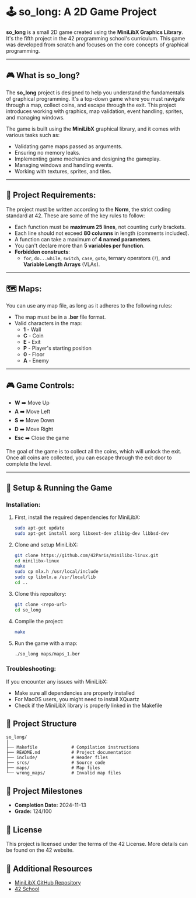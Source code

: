 # 🕹️ **so_long: A 2D Game Project**

**so_long** is a small 2D game created using the **MiniLibX Graphics Library**. It's the fifth project in the 42 programming school's curriculum. This game was developed from scratch and focuses on the core concepts of graphical programming.

---

## 🎮 **What is so_long?**

The **so_long** project is designed to help you understand the fundamentals of graphical programming. It's a top-down game where you must navigate through a map, collect coins, and escape through the exit. This project introduces working with graphics, map validation, event handling, sprites, and managing windows.

The game is built using the **MiniLibX** graphical library, and it comes with various tasks such as:

- Validating game maps passed as arguments.
- Ensuring no memory leaks.
- Implementing game mechanics and designing the gameplay.
- Managing windows and handling events.
- Working with textures, sprites, and tiles.

---

## 📌 **Project Requirements:**

The project must be written according to the **Norm**, the strict coding standard at 42. These are some of the key rules to follow:

- Each function must be **maximum 25 lines**, not counting curly brackets.
- Each line should not exceed **80 columns** in length (comments included).
- A function can take a maximum of **4 named parameters**.
- You can't declare more than **5 variables per function**.
- **Forbidden constructs**:
  - `for`, `do...while`, `switch`, `case`, `goto`, ternary operators (`?`), and **Variable Length Arrays** (VLAs).

---

## 🗺️ **Maps:**

You can use any map file, as long as it adheres to the following rules:

- The map must be in a **.ber** file format.
- Valid characters in the map:
  - **1** - Wall
  - **C** - Coin
  - **E** - Exit
  - **P** - Player's starting position
  - **0** - Floor
  - **A** - Enemy

---

## 🎮 **Game Controls:**

- **W** ➡️ Move Up
- **A** ➡️ Move Left
- **S** ➡️ Move Down
- **D** ➡️ Move Right
- **Esc** ➡️ Close the game

The goal of the game is to collect all the coins, which will unlock the exit. Once all coins are collected, you can escape through the exit door to complete the level.

---

## 🚀 **Setup & Running the Game**

### **Installation:**

1. First, install the required dependencies for MiniLibX:
   ```bash
   sudo apt-get update
   sudo apt-get install xorg libxext-dev zlib1g-dev libbsd-dev
   ```

2. Clone and setup MiniLibX:
   ```bash
   git clone https://github.com/42Paris/minilibx-linux.git
   cd minilibx-linux
   make
   sudo cp mlx.h /usr/local/include
   sudo cp libmlx.a /usr/local/lib
   cd ..
   ```

3. Clone this repository:
   ```bash
   git clone <repo-url>
   cd so_long
   ```

4. Compile the project:
   ```bash
   make
   ```

5. Run the game with a map:
   ```bash
   ./so_long maps/maps_1.ber
   ```

### **Troubleshooting:**
If you encounter any issues with MiniLibX:
- Make sure all dependencies are properly installed
- For MacOS users, you might need to install XQuartz
- Check if the MiniLibX library is properly linked in the Makefile

## 📂 **Project Structure**

```
so_long/
│
├── Makefile             # Compilation instructions
├── README.md            # Project documentation
├── include/             # Header files
├── srcs/                # Source code
├── maps/                # Map files
└── wrong_maps/          # Invalid map files
```

## 📅 **Project Milestones**

- **Completion Date:** 2024-11-13
- **Grade:** 124/100

## 📜 **License**

This project is licensed under the terms of the 42 License. More details can be found on the 42 website.

## 🔗 **Additional Resources**

- [MiniLibX GitHub Repository](https://github.com/42Paris/minilibx-linux)
- [42 School](https://42.fr/en/homepage/)
